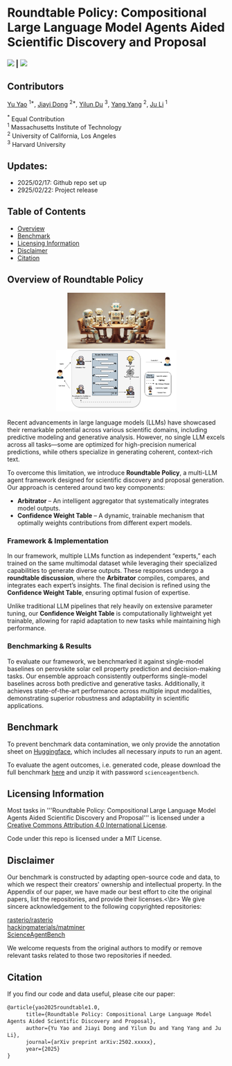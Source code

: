 # Roundtable Policy: Compositional Large Language Model Agents Aided Scientific Discovery and Proposal

### [![][project-icon]][project-page] | [![][arxiv-icon]][arxiv-paper]

[project-icon]: https://img.shields.io/badge/🌍-Project%20Page-green
[arxiv-icon]: https://img.shields.io/badge/arXiv-2206.01714-b31b1b

<!-- [![][colab]][composable-demo][colab]: https://colab.research.google.com/assets/colab-badge.svg -->
<!-- [![][huggingface]][huggingface-demo][huggingface]: https://img.shields.io/badge/%F0%9F%A4%97%20Hugging%20Face-Spaces-blue -->


[project-page]: https://github.com/yuyao-mit/roundtable
[arxiv-paper]: https://arxiv.org/abs/2311.10889
[composable-demo]: https://colab.research.google.com/github/energy-based-model/Compositional-Visual-Generation-with-Composable-Diffusion-Models-PyTorch/blob/main/notebooks/demo.ipynb
[huggingface-demo]: https://huggingface.co/spaces/Shuang59/Composable-Diffusion


## Contributors
[Yu Yao](https://www.linkedin.com/in/yu-yao-8599b5265/) <sup>1*</sup>,
[Jiayi Dong](https://www.linkedin.com/in/jiayi-dong-6a2a6b26b/) <sup>2*</sup>,
[Yilun Du](https://scholar.google.com/citations?user=GRMMc_MAAAAJ&hl=en) <sup>3</sup>,
[Yang Yang](https://scholar.google.com/citations?user=ceCfTvcAAAAJ&hl=en) <sup>2</sup>,
[Ju Li](https://scholar.google.com/citations?user=SHVhdhoAAAAJ&hl=en) <sup>1</sup>

<sup>*</sup> Equal Contribution  
<sup>1</sup> Massachusetts Institute of Technology    
<sup>2</sup> University of California, Los Angeles  
<sup>3</sup> Harvard University  


## Updates:
- 2025/02/17: Github repo set up
- 2925/02/22: Project release

## Table of Contents
- [Overview](#Overview-of-Roundtable-Policy)
- [Benchmark](#benchmark)
- [Licensing Information](#licensing-information)
- [Disclaimer](#disclaimer)
- [Citation](#citation) 

## Overview of Roundtable Policy

<p align="center">
  <img src="figures/cover_roundtable.png" alt="Framework for ROUNDTABLE POLICY" width="45%">
  <img src="figures/roundtablechat.png" alt="Internal pipeline" width="55%">
</p>

Recent advancements in large language models (LLMs) have showcased their remarkable potential across various scientific domains, including predictive modeling and generative analysis. However, no single LLM excels across all tasks—some are optimized for high-precision numerical predictions, while others specialize in generating coherent, context-rich text.  

To overcome this limitation, we introduce **Roundtable Policy**, a multi-LLM agent framework designed for scientific discovery and proposal generation. Our approach is centered around two key components:  

- **Arbitrator** – An intelligent aggregator that systematically integrates model outputs.  
- **Confidence Weight Table** – A dynamic, trainable mechanism that optimally weights contributions from different expert models.  

### Framework & Implementation  

In our framework, multiple LLMs function as independent “experts,” each trained on the same multimodal dataset while leveraging their specialized capabilities to generate diverse outputs. These responses undergo a **roundtable discussion**, where the **Arbitrator** compiles, compares, and integrates each expert’s insights. The final decision is refined using the **Confidence Weight Table**, ensuring optimal fusion of expertise.  

Unlike traditional LLM pipelines that rely heavily on extensive parameter tuning, our **Confidence Weight Table** is computationally lightweight yet trainable, allowing for rapid adaptation to new tasks while maintaining high performance.  

### Benchmarking & Results  

To evaluate our framework, we benchmarked it against single-model baselines on perovskite solar cell property prediction and decision-making tasks. Our ensemble approach consistently outperforms single-model baselines across both predictive and generative tasks. Additionally, it achieves state-of-the-art performance across multiple input modalities, demonstrating superior robustness and adaptability in scientific applications.  


## Benchmark

To prevent benchmark data contamination, we only provide the annotation sheet on [Huggingface](https://huggingface.co/datasets/osunlp/ScienceAgentBench), which includes all necessary *inputs* to run an agent.

To evaluate the agent outcomes, i.e. generated code, please download the full benchmark [here](https://buckeyemailosu-my.sharepoint.com/:u:/g/personal/chen_8336_buckeyemail_osu_edu/EQuA6uJ3CtRHvRfZ2GiN1tYBRVJE4DSUD10MW61fr7HuSQ?e=sCBegG) and unzip it with password `scienceagentbench`.


## Licensing Information

Most tasks in '''Roundtable Policy: Compositional Large Language Model Agents Aided Scientific Discovery and Proposal''' is licensed under a <a rel="license" href="http://creativecommons.org/licenses/by/4.0/">Creative Commons Attribution 4.0 International License</a>.

Code under this repo is licensed under a MIT License.

## Disclaimer

Our benchmark is constructed by adapting open-source code and data, to which we respect their creators' ownership and intellectual property. In the Appendix of our paper, we have made our best effort to cite the original papers, list the repositories, and provide their licenses.<\br>
We give sincere acknowledgement to the following copyrighted repositories:

[rasterio/rasterio](https://github.com/rasterio/rasterio)<br>
[hackingmaterials/matminer](https://github.com/hackingmaterials/matminer)<br>
[ScienceAgentBench](https://github.com/OSU-NLP-Group/ScienceAgentBench)<br>

We welcome requests from the original authors to modify or remove relevant tasks related to those two repositories if needed.

## Citation

If you find our code and data useful, please cite our paper:

```
@article{yao2025roundtable1.0,
      title={Roundtable Policy: Compositional Large Language Model Agents Aided Scientific Discovery and Proposal}, 
      author={Yu Yao and Jiayi Dong and Yilun Du and Yang Yang and Ju Li},
      journal={arXiv preprint arXiv:2502.xxxxx},
      year={2025}
}
```
